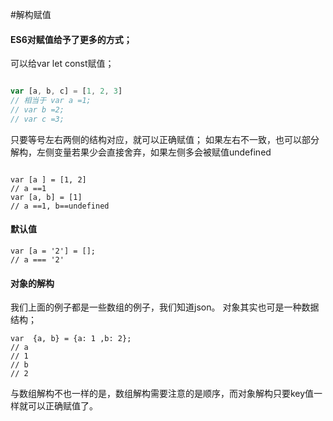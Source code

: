 #解构赋值

#### ES6对赋值给予了更多的方式；
可以给var let const赋值；

```javascript

var [a, b, c] = [1, 2, 3]
// 相当于 var a =1;
// var b =2;
// var c =3;

```
只要等号左右两侧的结构对应，就可以正确赋值；
如果左右不一致，也可以部分解构，左侧变量若果少会直接舍弃，如果左侧多会被赋值undefined
``` javascirpit

var [a ] = [1, 2]
// a ==1 
var [a, b] = [1]
// a ==1, b==undefined

```

#### 默认值
``` javascipt
var [a = '2'] = [];
// a === '2'
```

#### 对象的解构
我们上面的例子都是一些数组的例子，我们知道json。
对象其实也可是一种数据结构；


``` javascipt
var  {a, b} = {a: 1 ,b: 2};
// a
// 1
// b
// 2
```
与数组解构不也一样的是，数组解构需要注意的是顺序，而对象解构只要key值一样就可以正确赋值了。



